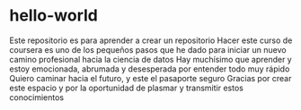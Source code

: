 # hello-world
Este repositorio es para aprender a crear un repositorio
Hacer este curso de coursera es uno de los pequeños pasos que he dado para iniciar un nuevo camino profesional hacia la ciencia de datos
Hay muchísimo que aprender y estoy emocionada, abrumada y desesperada por entender todo muy rápido
Quiero caminar hacia el futuro, y este el pasaporte seguro
Gracias por crear este espacio y por la oportunidad de plasmar y transmitir estos conocimientos
